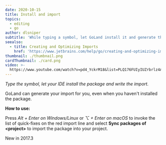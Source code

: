 ```yaml
---
date: 2020-10-15
title: Install and import
topics:
  - editing
  - go
author: dlsniper
subtitle: 'While typing a symbol, let GoLand install it and generate the import.'
seealso:
  - title: Creating and Optimizing Imports
    href: 'https://www.jetbrains.com/help/go/creating-and-optimizing-imports.html'
thumbnail: ./thumbnail.png
cardThumbnail: ./card.png
video: >-
  https://www.youtube.com/watch?v=pd4_YckrM18&list=PLQ176FUIyIUZrbrlz4AY1V8VzBJKZyVlW&index=59
---
```

*Type the symbol, let your IDE install the package and write the import.*

GoLand can generate your import for you, even when you haven't installed the package.

**How to use:**

Press _Alt + Enter on Windows/Linux_ or _⌥ + Enter on macOS_ to invoke
the list of quick-fixes on the red import line and select
**Sync packages of <project\>** to import the package into your project.

<span class="tag is-rounded">New in 2017.3</span>
